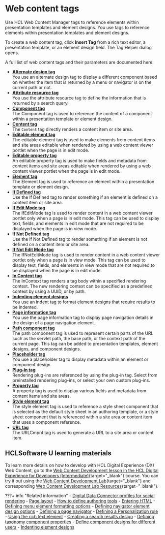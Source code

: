 # Web content tags

Use HCL Web Content Manager tags to reference elements within presentation templates and element designs. You use tags to reference elements within presentation templates and element designs.

To create a web content tag, click **Insert Tag** from a rich text editor, a presentation template, or an element design field. The Tag Helper dialog opens.

A full list of web content tags and their parameters are documented here: 

-   **[Alternate design tag](wcm_dev_referencing_components_alternate-design.md)**<br>
You use an alternate design tag to display a different component based on whether the item that is returned by a menu or navigator is on the current path or not.
-   **[Attribute resource tag](wcm_dev_referencing_attribute_resource.md)**<br>
You use the attribute resource tag to define the information that is returned by a search query.
-   **[Component tag](wcm_dev_referencing_components.md)**<br>
The Component tag is used to reference the content of a component within a presentation template or element design.
-   **[Content tag](wcm_dev_tag_content.md)**<br>
The `Content` tag directly renders a content item or site area.
-   **[Editable element tag](wcm_dev_referencing_elements_edit.md)**<br>
The editable element tag is used to make elements from content items and site areas editable when rendered by using a web content viewer portlet when the page is in edit mode.
-   **[Editable property tag](wcm_dev_item-details_property_edit.md)**<br>
An editable property tag is used to make fields and metadata from content items and site areas editable when rendered by using a web content viewer portlet when the page is in edit mode.
-   **[Element tag](wcm_dev_referencing_elements.md)**<br>
The Element tag is used to reference an element within a presentation template or element design.
-   **[If Defined tag](wcm_dev_tag_ifdefined.md)**<br>
Use the If Defined tag to render something if an element is defined on a content item or site area.
-   **[If Edit Mode tag](wcm_dev_tag_ifeditmode.md)**<br>
The IfEditMode tag is used to render content in a web content viewer portlet only when a page is in edit mode. This tag can be used to display text, fields, and elements in edit mode that are not required to be displayed when the page is in view mode.
-   **[If Not Defined tag](wcm_dev_tag_ifnotdefined.md)**<br>
Use the If Not Defined tag to render something if an element is not defined on a content item or site area.
-   **[If Not Edit Mode tag](wcm_dev_tag_ifnoteditmode.md)**<br>
The IfNotEditMode tag is used to render content in a web content viewer portlet only when a page is in view mode. This tag can be used to display text, fields, and elements in view mode that are not required to be displayed when the page is in edit mode.
-   **[In Context tag](wcm_dev_tag_incontext.md)**<br>
The InContext tag renders a tag body within a specified rendering context. The new rendering context can be specified as a predefined context by using a UUID, or by path.
-   **[Indenting element designs](wcm_dev_elements_indents.md)**<br>
You use an indent tag to format element designs that require results to be indented.
-   **[Page information tag](wcm_dev_elements_page-navigation_tag.md)**<br> 
You use the page information tag to display page navigation details in the design of a page navigation element.
-   **[Path component tag](wcm_dev_item-details_path.md)**<br> 
The path component tag is used to represent certain parts of the URL such as the servlet path, the base path, or the context path of the current page. This tag can be added to presentation templates, element designs, and component designs.
-   **[Placeholder tag](wcm_dev_elements_placeholder.md)**  
You use a placeholder tag to display metadata within an element or component design.
-   **[Plug-in tag](../creating_plugin_tag/index.md)**<br>
Rendering plug-ins are referenced by using the plug-in tag. Select from preinstalled rendering plug-ins, or select your own custom plug-ins.
-   **[Property tag](wcm_dev_item-details_property.md)**<br>
A property tag is used to display various fields and metadata from content items and site areas.
-   **[Style element tag](wcm_dev_referencing_components_style-sheet.md)**<br>
The style element tag is used to reference a style sheet component that is selected as the default style sheet in an authoring template, or a style sheet component that is referenced within a site area or content item that uses a component reference.
-   **[URL tag](wcm_dev_item-details_url.md)**<br>
The URLCmpnt tag is used to generate a URL to a site area or content item.

## HCLSoftware U learning materials

To learn more details on how to develop with HCL Digital Experience (DX) Web Content, go to the [Web Content Development lesson in the HCL Digital Experience for Developers (Intermediate)](https://hclsoftwareu.hcltechsw.com/component/axs/?view=sso_config&id=3&forward=https%3A%2F%2Fhclsoftwareu.hcltechsw.com%2Fcourses%2Flesson%2F%3Fid%3D3500){target="_blank"} course. You can try it out using the [Web Content Development Lab](https://hclsoftwareu.hcltechsw.com/images/Lc4sMQCcN5uxXmL13gSlsxClNTU3Mjc3NTc4MTc2/DS_Academy/DX/Developer/HDX-DEV-200_Web_Content_Development.pdf){target="_blank"} and corresponding [Web Content Development Lab Resources](https://hclsoftwareu.hcltechsw.com/images/Lc4sMQCcN5uxXmL13gSlsxClNTU3Mjc3NTc4MTc2/DS_Academy/DX/Developer/HDX-DEV-200_Web_Content_Development_Lab_Resources.zip){target="_blank"}.

???+ info "Related information"
    - [Digital Data Connector profiles for social rendering](../../../../../../build_sites/social_rendering/customizing_view_definitions/customizing_visualdesign/customizing_markup_gen/ddc_profiles_for_social_rend/index.md)
    - [Page layout](../../../../../../build_sites/create_sites/adding_pages_content_more/editing_page_settings/page_layout/index.md)
    - [How to define authoring tools](../../elements/authoringtools_element/authoring_tools_cmpnt/wcm_dev_elements_authoring-tools_examples.md)
    - [Entering HTML](../../elements/html_element/wcm_dev_elements_html_props.md)
    - [Defining menu element formatting options](../../elements/menu_element/wcm_dev_elements_menu_format.md)
    - [Defining navigator element design options](../../elements/navigator_element/wcm_dev_elements_navigator_using.md)
    - [Defining a page navigator](../../elements/page_nav_element/wcm_dev_elements_page-navigation_props.md)
    - [Defining a Personalization rule](../../elements/pzn_element/wcm_dev_elements_pzn_props.md)
    - [Using the rich text element](../../elements/richtext_element/wcm_dev_elements_rich-text_props.md)
    - [Creating a search results design](../../elements/search_element/wcm_dev_elements_search_props.md)
    - [Defining taxonomy component properties](../../elements/taxonomy_element/wcm_dev_elements_taxonomy_props.md)
    - [Define component designs for different users](../../elements/username_element/wcm_dev_elements_username_props.md)
    - [Indenting element designs](wcm_dev_elements_indents.md)
